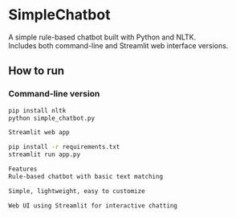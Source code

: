 # SimpleChatbot

A simple rule-based chatbot built with Python and NLTK.  
Includes both command-line and Streamlit web interface versions.

## How to run

### Command-line version

```bash
pip install nltk
python simple_chatbot.py

Streamlit web app

pip install -r requirements.txt
streamlit run app.py

Features
Rule-based chatbot with basic text matching

Simple, lightweight, easy to customize

Web UI using Streamlit for interactive chatting